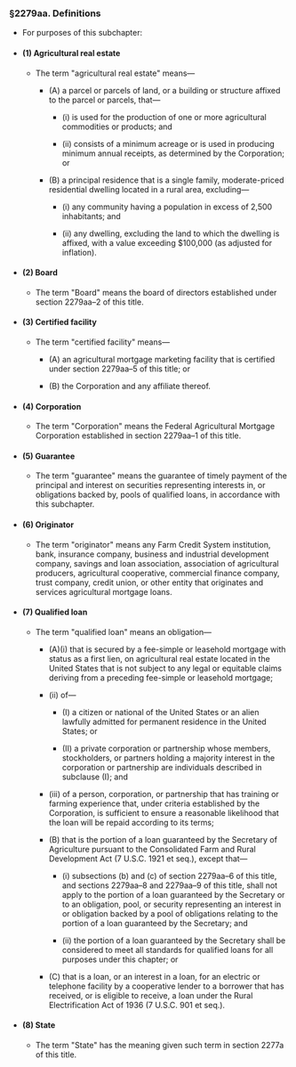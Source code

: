 ### §2279aa. Definitions
* For purposes of this subchapter:

* #### (1) Agricultural real estate
  * The term "agricultural real estate" means—

    * (A) a parcel or parcels of land, or a building or structure affixed to the parcel or parcels, that—

      * (i) is used for the production of one or more agricultural commodities or products; and

      * (ii) consists of a minimum acreage or is used in producing minimum annual receipts, as determined by the Corporation; or


    * (B) a principal residence that is a single family, moderate-priced residential dwelling located in a rural area, excluding—

      * (i) any community having a population in excess of 2,500 inhabitants; and

      * (ii) any dwelling, excluding the land to which the dwelling is affixed, with a value exceeding $100,000 (as adjusted for inflation).

* #### (2) Board
  * The term "Board" means the board of directors established under section 2279aa–2 of this title.

* #### (3) Certified facility
  * The term "certified facility" means—

    * (A) an agricultural mortgage marketing facility that is certified under section 2279aa–5 of this title; or

    * (B) the Corporation and any affiliate thereof.

* #### (4) Corporation
  * The term "Corporation" means the Federal Agricultural Mortgage Corporation established in section 2279aa–1 of this title.

* #### (5) Guarantee
  * The term "guarantee" means the guarantee of timely payment of the principal and interest on securities representing interests in, or obligations backed by, pools of qualified loans, in accordance with this subchapter.

* #### (6) Originator
  * The term "originator" means any Farm Credit System institution, bank, insurance company, business and industrial development company, savings and loan association, association of agricultural producers, agricultural cooperative, commercial finance company, trust company, credit union, or other entity that originates and services agricultural mortgage loans.

* #### (7) Qualified loan
  * The term "qualified loan" means an obligation—

    * (A)(i) that is secured by a fee-simple or leasehold mortgage with status as a first lien, on agricultural real estate located in the United States that is not subject to any legal or equitable claims deriving from a preceding fee-simple or leasehold mortgage;

    * (ii) of—

      * (I) a citizen or national of the United States or an alien lawfully admitted for permanent residence in the United States; or

      * (II) a private corporation or partnership whose members, stockholders, or partners holding a majority interest in the corporation or partnership are individuals described in subclause (I); and


    * (iii) of a person, corporation, or partnership that has training or farming experience that, under criteria established by the Corporation, is sufficient to ensure a reasonable likelihood that the loan will be repaid according to its terms;

    * (B) that is the portion of a loan guaranteed by the Secretary of Agriculture pursuant to the Consolidated Farm and Rural Development Act (7 U.S.C. 1921 et seq.), except that—

      * (i) subsections (b) and (c) of section 2279aa–6 of this title, and sections 2279aa–8 and 2279aa–9 of this title, shall not apply to the portion of a loan guaranteed by the Secretary or to an obligation, pool, or security representing an interest in or obligation backed by a pool of obligations relating to the portion of a loan guaranteed by the Secretary; and

      * (ii) the portion of a loan guaranteed by the Secretary shall be considered to meet all standards for qualified loans for all purposes under this chapter; or


    * (C) that is a loan, or an interest in a loan, for an electric or telephone facility by a cooperative lender to a borrower that has received, or is eligible to receive, a loan under the Rural Electrification Act of 1936 (7 U.S.C. 901 et seq.).

* #### (8) State
  * The term "State" has the meaning given such term in section 2277a of this title.